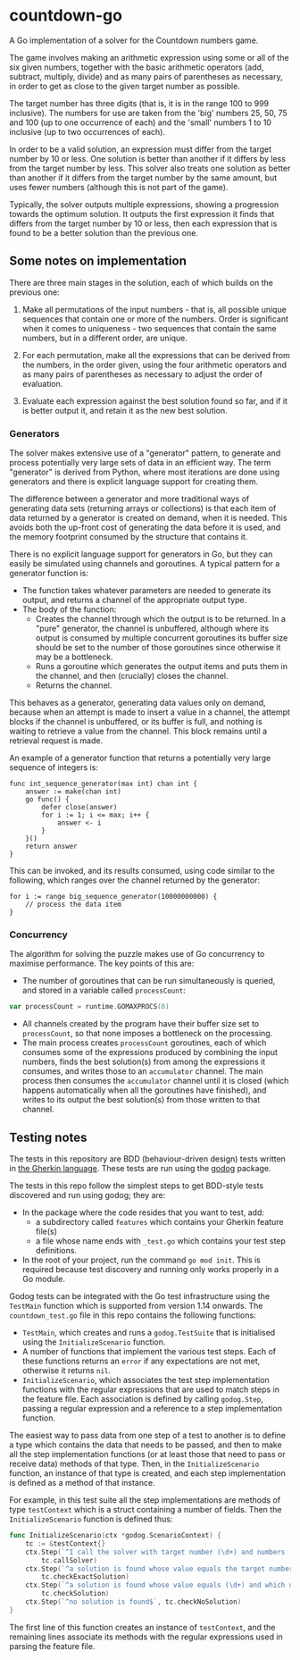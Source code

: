 # countdown-go

A Go implementation of a solver for the Countdown numbers game.

The game involves making an arithmetic expression using some or all of the six
given numbers, together with the basic arithmetic operators (add, subtract, 
multiply, divide) and as many pairs of parentheses as necessary, in order to get
as close to the given target number as possible.

The target number has three digits (that is, it is in the range 100 to 999
inclusive). The numbers for use are taken from the 'big' numbers 25, 50, 75 and
100 (up to one occurrence of each) and the 'small' numbers 1 to 10 inclusive
(up to two occurrences of each).

In order to be a valid solution, an expression must differ from the target
number by 10 or less. One solution is better than another if it differs by less
from the target number by less. This solver also treats one solution as better
than another if it differs from the target number by the same amount, but uses
fewer numbers (although this is not part of the game).

Typically, the solver outputs multiple expressions, showing a progression
towards the optimum solution. It outputs the first expression it finds that
differs from the target number by 10 or less, then each expression that is found
to be a better solution than the previous one.

## Some notes on implementation

There are three main stages in the solution, each of which builds on the previous
one:

1. Make all permutations of the input numbers - that is, all possible unique
sequences that contain one or more of the numbers. Order is significant when it comes
to uniqueness - two sequences that contain the same numbers, but in a different
order, are unique.

1. For each permutation, make all the expressions that can be derived from the
numbers, in the order given, using the four arithmetic operators and as many pairs of
parentheses as necessary to adjust the order of evaluation.

1. Evaluate each expression against the best solution found so far, and if it is
better output it, and retain it as the new best solution.

### Generators

The solver makes extensive use of a "generator" pattern, to generate and 
process potentially very large sets of data in an efficient way. The term "generator"
is derived from Python, where most iterations are done using generators and there is
explicit language support for creating them. 

The difference between a generator and more traditional ways of generating data sets
(returning arrays or collections) is that each item of data returned by a generator
is created on demand, when it is needed. This avoids both the up-front cost of 
generating the data before it is used, and the memory footprint consumed by the
structure that contains it.

There is no explicit language support for generators in Go, but they can easily be
simulated using channels and goroutines. A typical pattern for a generator function 
is:

* The function takes whatever parameters are needed to generate its output, and
returns a channel of the appropriate output type.
* The body of the function:
   * Creates the channel through which the output is to be returned. In a "pure" generator,
     the channel is unbuffered, although where its output is consumed by multiple concurrent
     goroutines its buffer size should be set to the number of those goroutines since
     otherwise it may be a bottleneck.
   * Runs a goroutine which generates the output items and puts them in the channel,
     and then (crucially) closes the channel.
    * Returns the channel.

This behaves as a generator, generating data values only on demand, because 
when an attempt is made to insert a value in a channel, the attempt
blocks if the channel is unbuffered, or its buffer is full, and nothing is waiting
to retrieve a value from the channel. This block remains until a retrieval request 
is made.

An example of a generator function that returns a potentially very large sequence
of integers is:

```golang
func int_sequence_generator(max int) chan int {
    answer := make(chan int)
    go func() {
        defer close(answer)
        for i := 1; i <= max; i++ {
            answer <- i
        }
    }()
    return answer
}
```

This can be invoked, and its results consumed, using code similar to the
following, which ranges over the channel returned by the generator:

```golang
for i := range big_sequence_generator(10000000000) {
	// process the data item
}
```

### Concurrency

The algorithm for solving the puzzle makes use of Go concurrency to maximise performance. The
key points of this are:

* The number of goroutines that can be run simultaneously is queried, and stored in a variable
called `processCount`:
```go
var processCount = runtime.GOMAXPROCS(0)
```
* All channels created by the program have their buffer size set to `processCount`, so that none
imposes a bottleneck on the processing.
* The main process creates `processCount` goroutines, each of which consumes some of the expressions
produced by combining the input numbers, finds the best solution(s) from among the expressions it
consumes, and writes those to an `accumulator` channel. The main process then consumes the 
`accumulator` channel until it is closed (which happens automatically when all the goroutines have 
finished), and writes to its output the best solution(s) from those written to that channel.

## Testing notes

The tests in this repository are BDD (behaviour-driven design) tests written in
[the Gherkin language](https://cucumber.io/docs/gherkin/reference/). 
These tests are run using the [godog](https://github.com/cucumber/godog) package.

The tests in this repo follow the simplest steps to get BDD-style tests discovered and
run using godog; they are:
* In the package where the code resides that you want to test, add:
   * a subdirectory called `features` which contains your Gherkin feature file(s)
   * a file whose name ends with `_test.go` which contains your test step definitions.
* In the root of your project, run the command `go mod init`. This is required
because test discovery and running only works properly in a Go module.

Godog tests can be integrated with the Go test infrastructure using the `TestMain`
function which is supported from version 1.14 onwards. The `countdown_test.go`
file in this repo contains the following functions:
* `TestMain`, which creates and runs a `godog.TestSuite` that is initialised using
the `InitializeScenario` function.
* A number of functions that implement the various test steps. Each of these functions
returns an `error` if any expectations are not met, otherwise it returns `nil`.
* `InitializeScenario`, which associates the test step implementation functions
with the regular expressions that are used to match steps
in the feature file. Each association is defined by calling `godog.Step`, passing
a regular expression and a reference to a step implementation function.

The easiest way to pass data from one step of a test to another is to define a type
which contains the data that needs to be passed, and then to make all
the step implementation functions (or at least those that need to pass or receive
data) methods of that type. Then, in the `InitializeScenario` function, an instance
of that type is created, and each step implementation is defined as a method of that
instance.

For example, in this test suite all the step implementations are methods of type `testContext`
which is a struct containing a number of fields. Then the `InitializeScenario`
function is defined thus:
```go
func InitializeScenario(ctx *godog.ScenarioContext) {
	tc := &testContext{}
	ctx.Step(`^I call the solver with target number (\d+) and numbers (\d+(?:\s*,\s*\d+)*)$`,
		tc.callSolver)
	ctx.Step(`^a solution is found whose value equals the target number and which uses (\d+) numbers$`,
		tc.checkExactSolution)
	ctx.Step(`^a solution is found whose value equals (\d+) and which uses (\d+) numbers$`,
		tc.checkSolution)
	ctx.Step(`^no solution is found$`, tc.checkNoSolution)
}
```
The first line of this function creates an instance of `testContext`, and the remaining lines
associate its methods with the regular expressions used in parsing the feature file.